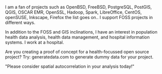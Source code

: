 I am a fan of projects such as OpenBSD, FreeBSD, PostgreSQL, PostGIS, QGIS, OSCAR EMR, OpenSSL, Hadoop, Spark, LibreOffice, CentOS, openSUSE, Inkscape, Firefox the list goes on.. I support FOSS projects in different ways.

In addition to the FOSS and GIS inclinations, I have an interest in population health data analysis, health data management, and hospital information systems.  I work at a hospital.

Are you creating a proof of concept for a health-focussed open source project? Try: generatedata.com to generate dummy data for your project.

"Please consider spatial autocorrelation in your analysis today!"

